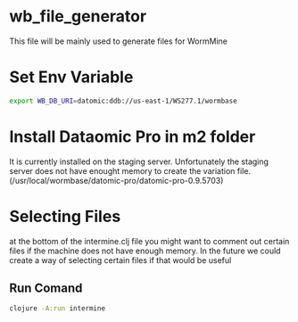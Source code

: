 # wb_file_generator
This file will be mainly used to generate files for WormMine

# Set Env Variable

```bash
export WB_DB_URI=datomic:ddb://us-east-1/WS277.1/wormbase
```

# Install Dataomic Pro in m2 folder

It is currently installed on the staging server. Unfortunately the staging server does not have enought memory to create the variation file. (/usr/local/wormbase/datomic-pro/datomic-pro-0.9.5703)

# Selecting Files

at the bottom of the intermine.clj file you might want to comment out certain files if the machine does not have enough memory. In the future we could create a way of selecting certain files if that would be useful

## Run Comand

```bash
clojure -A:run intermine
```
